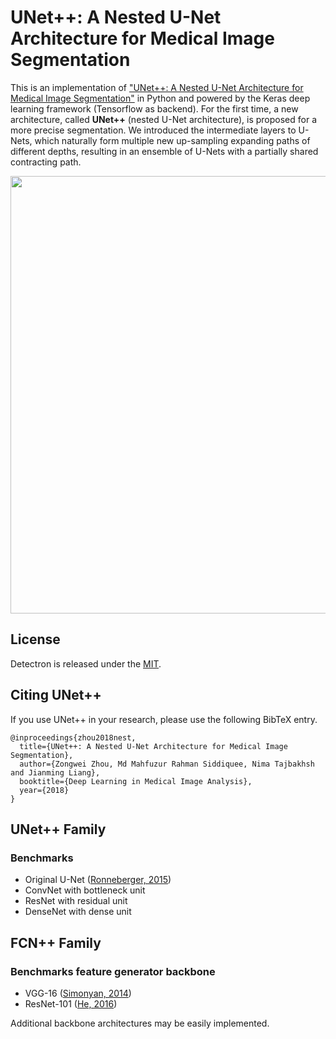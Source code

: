 # UNet++: A Nested U-Net Architecture for Medical Image Segmentation

This is an implementation of ["UNet++: A Nested U-Net Architecture for Medical Image Segmentation"]() in Python and powered by the Keras deep learning framework (Tensorflow as backend). For the first time, a new architecture, called **UNet++** (nested U-Net architecture), is proposed for a more precise segmentation. We introduced the intermediate layers to U-Nets, which naturally form multiple new up-sampling expanding paths of different depths, resulting in an ensemble of U-Nets with a partially shared contracting path.

<p align="center">
  <img src="https://github.com/MrGiovanni/Nested-UNet/blob/master/fig_unet%2B%2B.png" width="700"/>
</p>

## License

Detectron is released under the [MIT]().

## Citing UNet++

If you use UNet++ in your research, please use the following BibTeX entry.

```
@inproceedings{zhou2018nest,
  title={UNet++: A Nested U-Net Architecture for Medical Image Segmentation},
  author={Zongwei Zhou, Md Mahfuzur Rahman Siddiquee, Nima Tajbakhsh and Jianming Liang},
  booktitle={Deep Learning in Medical Image Analysis},
  year={2018}
}
```

## UNet++ Family

### Benchmarks

- Original U-Net ([Ronneberger, 2015](https://link.springer.com/chapter/10.1007/978-3-319-24574-4_28))
- ConvNet with bottleneck unit
- ResNet with residual unit
- DenseNet with dense unit

## FCN++ Family

### Benchmarks feature generator backbone

- VGG-16 ([Simonyan, 2014](https://arxiv.org/abs/1409.1556))
- ResNet-101 ([He, 2016](https://arxiv.org/abs/1512.03385))

Additional backbone architectures may be easily implemented.


